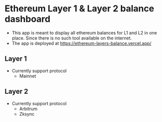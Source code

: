 # Ethereum Layer 1 & Layer 2 balance dashboard

- This app is meant to display all ethereum balances for L1 and L2 in one place. Since there is no such tool available on the internet.
- The app is deployed at https://ethereum-layers-balance.vercel.app/

## Layer 1
- Currently support protocol
  - Mainnet

## Layer 2
- Currently support protocol
  - Arbitrum
  - Zksync
